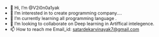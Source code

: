 - 👋 Hi, I’m @V2i0n0a1yak
- 👀 I’m interested in to create programming company....
- 🌱 I’m currently learning all programming language .
- 💞️ I’m looking to collaborate on Deep learning in Artiffical intelegence.
- 📫 How to reach me Email_id: satardekarvinayak7@gmail.com

<!---
V2i0n0a1yak/V2i0n0a1yak is a ✨ special ✨ repository because its `README.md` (this file) appears on your GitHub profile.
You can click the Preview link to take a look at your changes.
--->
